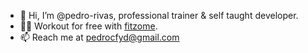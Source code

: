 - 👋 Hi, I’m @pedro-rivas, professional trainer & self taught developer.
- 🏋🏻 Workout for free with [fitzome](https://github.com/pedro-rivas/fitzome/tree/dev).
- 📫 Reach me at pedrocfyd@gmail.com

<!---
pedro-rivas/pedro-rivas is a ✨ special ✨ repository because its `README.md` (this file) appears on your GitHub profile.
You can click the Preview link to take a look at your changes.
--->
